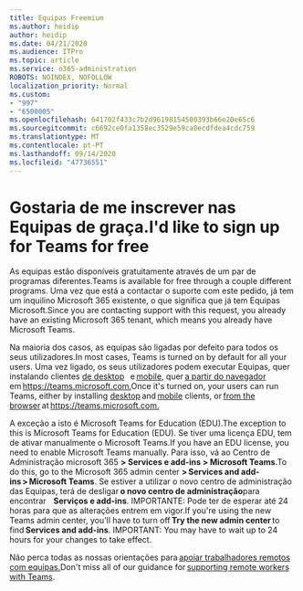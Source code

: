 ```yaml
---
title: Equipas Freemium
ms.author: heidip
author: heidip
ms.date: 04/21/2020
ms.audience: ITPro
ms.topic: article
ms.service: o365-administration
ROBOTS: NOINDEX, NOFOLLOW
localization_priority: Normal
ms.custom:
- "997"
- "6500005"
ms.openlocfilehash: 641702f433c7b2d96198154500393b66e20e65c6
ms.sourcegitcommit: c6692ce0fa1358ec3529e59ca0ecdfdea4cdc759
ms.translationtype: MT
ms.contentlocale: pt-PT
ms.lasthandoff: 09/14/2020
ms.locfileid: "47736551"
---
```

# <a name="id-like-to-sign-up-for-teams-for-free"></a><span data-ttu-id="d22e7-102">Gostaria de me inscrever nas Equipas de graça.</span><span class="sxs-lookup"><span data-stu-id="d22e7-102">I'd like to sign up for Teams for free</span></span>

<span data-ttu-id="d22e7-103">As equipas estão disponíveis gratuitamente através de um par de programas diferentes.</span><span class="sxs-lookup"><span data-stu-id="d22e7-103">Teams is available for free through a couple different programs.</span></span> <span data-ttu-id="d22e7-104">Uma vez que está a contactar o suporte com este pedido, já tem um inquilino Microsoft 365 existente, o que significa que já tem Equipas Microsoft.</span><span class="sxs-lookup"><span data-stu-id="d22e7-104">Since you are contacting support with this request, you already have an existing Microsoft 365 tenant, which means you already have Microsoft Teams.</span></span>

<span data-ttu-id="d22e7-105">Na maioria dos casos, as equipas são ligadas por defeito para todos os seus utilizadores.</span><span class="sxs-lookup"><span data-stu-id="d22e7-105">In most cases, Teams is turned on by default for all your users.</span></span> <span data-ttu-id="d22e7-106">Uma vez ligado, os seus utilizadores podem executar Equipas, quer instalando clientes [de desktop](https://docs.microsoft.com/MicrosoftTeams/get-clients#desktop-client)   e [mobile,](https://docs.microsoft.com/MicrosoftTeams/get-clients#mobile-clients) quer [a partir do navegador](https://docs.microsoft.com/MicrosoftTeams/get-clients#web-client)   em <https://teams.microsoft.com.></span><span class="sxs-lookup"><span data-stu-id="d22e7-106">Once it's turned on, your users can run Teams, either by installing [desktop](https://docs.microsoft.com/MicrosoftTeams/get-clients#desktop-client) and [mobile](https://docs.microsoft.com/MicrosoftTeams/get-clients#mobile-clients) clients, or [from the browser](https://docs.microsoft.com/MicrosoftTeams/get-clients#web-client) at <https://teams.microsoft.com.></span></span>

<span data-ttu-id="d22e7-107">A exceção a isto é Microsoft Teams for Education (EDU).</span><span class="sxs-lookup"><span data-stu-id="d22e7-107">The exception to this is Microsoft Teams for Education (EDU).</span></span> <span data-ttu-id="d22e7-108">Se tiver uma licença EDU, tem de ativar manualmente o Microsoft Teams.</span><span class="sxs-lookup"><span data-stu-id="d22e7-108">If you have an EDU license, you need to enable Microsoft Teams manually.</span></span> <span data-ttu-id="d22e7-109">Para isso, vá ao Centro de Administração microsoft 365 **> Services e add-ins > Microsoft Teams**.</span><span class="sxs-lookup"><span data-stu-id="d22e7-109">To do this, go to the Microsoft 365 admin center **> Services and add-ins > Microsoft Teams**.</span></span> <span data-ttu-id="d22e7-110">Se estiver a utilizar o novo centro de administração das Equipas, terá de desligar **o novo centro de administração**para encontrar    **Serviços e add-ins**. IMPORTANTE: Pode ter de esperar até 24 horas para que as alterações entrem em vigor.</span><span class="sxs-lookup"><span data-stu-id="d22e7-110">If you're using the new Teams admin center, you'll have to turn off **Try the new admin center** to find **Services and add-ins**. IMPORTANT: You may have to wait up to 24 hours for your changes to take effect.</span></span>

<span data-ttu-id="d22e7-111">Não perca todas as nossas orientações para [apoiar trabalhadores remotos com equipas.](https://docs.microsoft.com/MicrosoftTeams/support-remote-work-with-teams)</span><span class="sxs-lookup"><span data-stu-id="d22e7-111">Don't miss all of our guidance for [supporting remote workers with Teams](https://docs.microsoft.com/MicrosoftTeams/support-remote-work-with-teams).</span></span>
